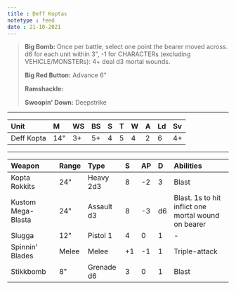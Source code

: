 ```yaml
---
title : Deff Koptas
notetype : feed
date : 21-10-2021
---
```


> **Big Bomb:** Once per battle, select one point the bearer moved across. d6 for each unit within 3", -1 for CHARACTERs (excluding VEHICLE/MONSTERs): 4+ deal d3 mortal wounds.
>
>**Big Red Button:** Advance 6"
>
>**Ramshackle:**
>
>**Swoopin' Down:** Deepstrike

---

| Unit     | M   | WS  | BS  | S   | T   | W   | A   | Ld  | Sv  |
|:-------- |:--- |:--- |:--- |:--- |:--- |:--- |:--- |:--- |:--- |
| Deff Kopta | 14" | 3+ | 5+ | 4 | 5 | 4 | 2 | 6 | 4+ |

---

| Weapon       | Range | Type     | S   | AP  | D   | Abilities |
|:------------ |:----- |:-------- |:--- |:--- |:--- |:--------- |
| Kopta Rokkits | 24" | Heavy 2d3 | 8 | -2 | 3 | Blast |
| Kustom Mega-Blasta | 24" | Assault d3 | 8 | -3 | d6 | Blast. 1s to hit inflict one mortal wound on bearer|
| Slugga | 12" | Pistol 1 | 4 | 0 | 1 | - |
| Spinnin' Blades | Melee | Melee | +1 | -1 | 1 | Triple-attack
| Stikkbomb | 8" | Grenade d6 | 3 | 0 | 1 | Blast